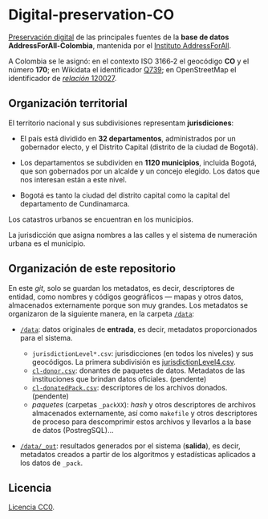 # Digital-preservation-CO
[Preservación digital](https://en.wikipedia.org/wiki/Digital_preservation) de las principales fuentes de la **base de datos AddressForAll-Colombia**, mantenida por el [Instituto AddressForAll](http://addressforall.org/).

A Colombia se le asignó: en el contexto ISO&nbsp;3166&#8209;2 el geocódigo **CO** y el número **170**; en Wikidata el identificador [Q739](http://wikidata.org/entity/Q739); en OpenStreetMap el identificador de [*relación* 120027](http://osm.org/relation/120027).


## Organización territorial
El territorio nacional y sus subdivisiones representam **jurisdiciones**:

* El país está dividido en **32 departamentos**, administrados por un gobernador electo, y el Distrito Capital (distrito de la ciudad de Bogotá).

* Los departamentos se subdividen en **1120 municipios**, incluida Bogotá, que son gobernados por un alcalde y un concejo elegido. Los datos que nos interesan están a este nivel.

* Bogotá es tanto la ciudad del distrito capital como la capital del departamento de Cundinamarca.

Los catastros urbanos se encuentran en los municipios.

La jurisdicción que asigna nombres a las calles y el sistema de numeración urbana es el municipio.

## Organización de este repositorio

En este *git*, solo se guardan los metadatos, es decir, descriptores de entidad, como nombres y códigos geográficos &mdash; mapas y otros datos, almacenados externamente porque son muy grandes. Los metadatos se organizaron de la siguiente manera, en la carpeta [`/data`](./data):

* [`/data`](./data): datos originales de **entrada**, es decir, metadatos proporcionados para el sistema.
   * `jurisdictionLevel*.csv`:  jurisdicciones (en todos los niveles) y sus geocódigos. La primera subdivisión es [jurisdictionLevel4.csv](./data/jurisdictionLevel4.csv).
   * [`cl-donor.csv`](./data/cl-donor.csv): donantes de paquetes de datos. Metadatos de las instituciones que brindan datos oficiales. (pendente)
   * [`cl-donatedPack.csv`](./data/cl-donatedPack.csv): descriptores de los archivos donados. (pendente)
   * *paquetes* (carpetas `_packXX`): *hash*  y otros descriptores de archivos almacenados externamente, así como `makefile` y otros descriptores de proceso para descomprimir estos archivos y llevarlos a la base de datos (PostregSQL)... 

* [`/data/_out`](./data/_out): resultados generados por el sistema (**salida**), es decir, metadatos creados a partir de los algoritmos y estadísticas aplicados a los datos de `_pack`.

## Licencia
[Licencia CC0](https://creativecommons.org/publicdomain/zero/1.0/deed.es).

